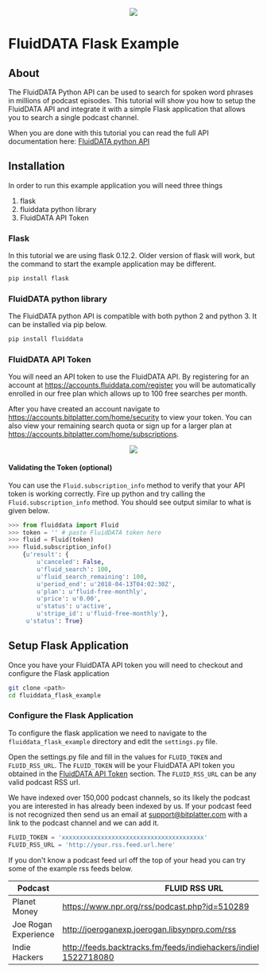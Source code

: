 <p align="center"><img src="https://cache.btpl.io/cache/landing_logo.svg" /></p>

# FluidDATA Flask Example


## About

The FluidDATA Python API can be used to search for spoken word phrases in
millions of podcast episodes.  This tutorial will show you how to setup the
FluidDATA API and integrate it with a simple Flask application that allows you
to search a single podcast channel.

When you are done with this tutorial you can read the full API documentation here:
[FluidDATA python API](https://docs.bitplatter.com/fluiddata-python/)


## Installation

In order to run this example application you will need three things

1. flask
2. fluiddata python library
3. FluidDATA API Token


### Flask

In this tutorial we are using flask 0.12.2. Older version of flask will work,
but the command to start the example application may be different. 

```bash
pip install flask
```


### FluidDATA python library

The FluidDATA python API is compatible with both python 2 and python 3.  It can
be installed via pip below.

```bash
pip install fluiddata
```


### FluidDATA API Token

You will need an API token to use the FluidDATA API.  By registering for an
account at https://accounts.fluiddata.com/register you will be automatically
enrolled in our free plan which allows up to 100 free searches per month.

After you have created an account navigate to
https://accounts.bitplatter.com/home/security to view your token.  You can
also view your remaining search quota or sign up for a larger plan at
https://accounts.bitplatter.com/home/subscriptions.

<p align="center"><img src="https://cache.btpl.io/cache/flask_example/token.png" /></p>


#### Validating the Token (optional)

You can use the ``Fluid.subscription_info`` method to verify that your API token is
working correctly.  Fire up python and try calling the `Fluid.subscription_info` method.
You should see output similar to what is given below.

```python
>>> from fluiddata import Fluid
>>> token = '' # paste FluidDATA token here
>>> fluid = Fluid(token)
>>> fluid.subscription_info()
    {u'result': {
        u'canceled': False,
        u'fluid_search': 100,
        u'fluid_search_remaining': 100,
        u'period_end': u'2018-04-13T04:02:30Z',
        u'plan': u'fluid-free-monthly',
        u'price': u'0.00',
        u'status': u'active',
        u'stripe_id': u'fluid-free-monthly'},
     u'status': True}
```

## Setup Flask Application

Once you have your FluidDATA API token you will need to checkout and configure the Flask
application

```bash
git clone <path>
cd fluiddata_flask_example
```

### Configure the Flask Application

To configure the flask application we need to navigate to the
`fluiddata_flask_example` directory and edit the `settings.py` file.  

Open the settings.py file and fill in the values for `FLUID_TOKEN` and
`FLUID_RSS_URL`.  The `FLUID_TOKEN` will be your FluidDATA API token you
obtained in the [FluidDATA API Token](#fluiddata-api-token) section.  The
`FLUID_RSS_URL` can be any valid podcast RSS url.

We have indexed over 150,000 podcast channels, so its likely the podcast you
are interested in has already been indexed by us.  If your podcast feed is not
recognized then send us an email at support@bitplatter.com with a link to the
podcast channel and we can add it.


```python
FLUID_TOKEN = 'xxxxxxxxxxxxxxxxxxxxxxxxxxxxxxxxxxxxxxxx'
FLUID_RSS_URL = 'http://your.rss.feed.url.here'
```

If you don't know a podcast feed url off the top of your head you can try some of the example rss feeds below.

| Podcast       | FLUID RSS URL |
| ------------- | ------------- |
| Planet Money  | https://www.npr.org/rss/podcast.php?id=510289 |
| Joe Rogan Experience | http://joeroganexp.joerogan.libsynpro.com/rss |
| Indie Hackers | http://feeds.backtracks.fm/feeds/indiehackers/indiehackers/feed.xml?1522718080 |



